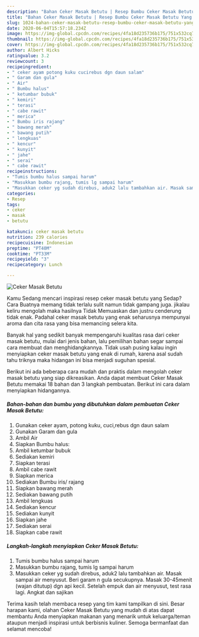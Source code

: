 ```yaml
---
description: "Bahan Ceker Masak Betutu | Resep Bumbu Ceker Masak Betutu Yang Mudah Dan Praktis"
title: "Bahan Ceker Masak Betutu | Resep Bumbu Ceker Masak Betutu Yang Mudah Dan Praktis"
slug: 1024-bahan-ceker-masak-betutu-resep-bumbu-ceker-masak-betutu-yang-mudah-dan-praktis
date: 2020-06-04T15:57:18.234Z
image: https://img-global.cpcdn.com/recipes/4fa18d235736b175/751x532cq70/ceker-masak-betutu-foto-resep-utama.jpg
thumbnail: https://img-global.cpcdn.com/recipes/4fa18d235736b175/751x532cq70/ceker-masak-betutu-foto-resep-utama.jpg
cover: https://img-global.cpcdn.com/recipes/4fa18d235736b175/751x532cq70/ceker-masak-betutu-foto-resep-utama.jpg
author: Albert Hicks
ratingvalue: 3.2
reviewcount: 3
recipeingredient:
- " ceker ayam potong kuku cucirebus dgn daun salam"
- " Garam dan gula"
- " Air"
- " Bumbu halus"
- " ketumbar bubuk"
- " kemiri"
- " terasi"
- " cabe rawit"
- " merica"
- " Bumbu iris rajang"
- " bawang merah"
- " bawang putih"
- " lengkuas"
- " kencur"
- " kunyit"
- " jahe"
- " serai"
- " cabe rawit"
recipeinstructions:
- "Tumis bumbu halus sampai harum"
- "Masukkan bumbu rajang, tumis lg sampai harum"
- "Masukkan ceker yg sudah direbus, aduk2 lalu tambahkan air. Masak sampai air menyusut. Beri garam n gula secukupnya. Masak 30-45menit (wajan ditutup) dgn api kecil. Setelah empuk dan air menyusut, test rasa lagi. Angkat dan sajikan"
categories:
- Resep
tags:
- ceker
- masak
- betutu

katakunci: ceker masak betutu 
nutrition: 239 calories
recipecuisine: Indonesian
preptime: "PT40M"
cooktime: "PT33M"
recipeyield: "3"
recipecategory: Lunch

---
```



![Ceker Masak Betutu](https://img-global.cpcdn.com/recipes/4fa18d235736b175/751x532cq70/ceker-masak-betutu-foto-resep-utama.jpg)

Kamu Sedang mencari inspirasi resep ceker masak betutu yang Sedap? Cara Buatnya memang tidak terlalu sulit namun tidak gampang juga. jikalau keliru mengolah maka hasilnya Tidak Memuaskan dan justru cenderung tidak enak. Padahal ceker masak betutu yang enak seharusnya mempunyai aroma dan cita rasa yang bisa memancing selera kita.



Banyak hal yang sedikit banyak mempengaruhi kualitas rasa dari ceker masak betutu, mulai dari jenis bahan, lalu pemilihan bahan segar sampai cara membuat dan menghidangkannya. Tidak usah pusing kalau ingin menyiapkan ceker masak betutu yang enak di rumah, karena asal sudah tahu triknya maka hidangan ini bisa menjadi suguhan spesial.


Berikut ini ada beberapa cara mudah dan praktis dalam mengolah ceker masak betutu yang siap dikreasikan. Anda dapat membuat Ceker Masak Betutu memakai 18 bahan dan 3 langkah pembuatan. Berikut ini cara dalam menyiapkan hidangannya.

<!--inarticleads1-->

##### Bahan-bahan dan bumbu yang dibutuhkan dalam pembuatan Ceker Masak Betutu:

1. Gunakan  ceker ayam, potong kuku, cuci,rebus dgn daun salam
1. Gunakan  Garam dan gula
1. Ambil  Air
1. Siapkan  Bumbu halus:
1. Ambil  ketumbar bubuk
1. Sediakan  kemiri
1. Siapkan  terasi
1. Ambil  cabe rawit
1. Siapkan  merica
1. Sediakan  Bumbu iris/ rajang
1. Siapkan  bawang merah
1. Sediakan  bawang putih
1. Ambil  lengkuas
1. Sediakan  kencur
1. Sediakan  kunyit
1. Siapkan  jahe
1. Sediakan  serai
1. Siapkan  cabe rawit




<!--inarticleads2-->

##### Langkah-langkah menyiapkan Ceker Masak Betutu:

1. Tumis bumbu halus sampai harum
1. Masukkan bumbu rajang, tumis lg sampai harum
1. Masukkan ceker yg sudah direbus, aduk2 lalu tambahkan air. Masak sampai air menyusut. Beri garam n gula secukupnya. Masak 30-45menit (wajan ditutup) dgn api kecil. Setelah empuk dan air menyusut, test rasa lagi. Angkat dan sajikan




Terima kasih telah membaca resep yang tim kami tampilkan di sini. Besar harapan kami, olahan Ceker Masak Betutu yang mudah di atas dapat membantu Anda menyiapkan makanan yang menarik untuk keluarga/teman ataupun menjadi inspirasi untuk berbisnis kuliner. Semoga bermanfaat dan selamat mencoba!
